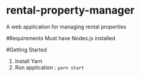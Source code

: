 # rental-property-manager

A web application for managing rental properties

#Requirements
Must have Nodes.js installed

#Getting Started
1. Install Yarn
2. Run application : `yarn start`
